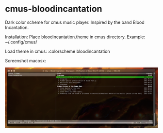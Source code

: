 # cmus-bloodincantation
Dark color scheme for cmus music player.
Inspired by the band Blood Incantation. 

Installation: Place bloodincantation.theme in cmus directory. Example: ~/.config/cmus/

Load theme in cmus: :colorscheme bloodincantation

Screenshot macosx:

![alt text](cmus-bloodincantation.png "screenshot")
